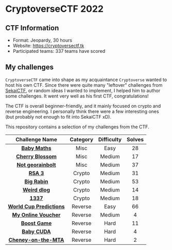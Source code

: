 # CryptoverseCTF 2022

## CTF Information

- Format: Jeopardy, 30 hours
- Website: https://cryptoversectf.tk
- Participated teams: 337 teams have scored

## My challenges

`CryptoverseCTF` came into shape as my acquaintance `Cryptoverse` wanted to host his own CTF. Since there were quite many "leftover" challenges from [SekaiCTF](https://2022.ctf.sekai.team/), or random ideas I wanted to implement, I helped him to author some challenges. It went very well as his first CTF, congratulations!

The CTF is overall beginner-friendly, and it mainly focused on crypto and reverse engineering. I personally think there were a few interesting ones (but probably not enough to fit into SekaiCTF xD).

This repository contains a selection of my challenges from the CTF.

| Challenge Name                                           | Category  | Difficulty | Solves |
| :--------------: | :----------: |  :------:  | :----: |
| [**Baby Maths**](./Misc/Baby%20Maths/)                   | Misc      | Easy       |  28    |
| [**Cherry Blossom**](./Misc/Cherry%20Blossom/)           | Misc      | Medium     |  17    |
| [**Not georainbolt**](./Misc/Not%20Georainbolt/)         | Misc      | Medium     |  37    |
| [**RSA 3**](./Crypto/RSA%203/)                           | Crypto    | Medium     |  31    |
| [**Big Rabin**](./Crypto/Big%20Rabin/)                   | Crypto    | Medium     |  53    |
| [**Weird dlog**](./Crypto/Weird%20dlog/)                 | Crypto    | Medium     |  14    |
| [**1337**](./Crypto/1337/)                               | Crypto    | Medium     |  18    |
| [**World Cup Predictions**](./Reverse/World%20Cup/)      | Reverse   | Easy       |  66    |
| [**My Online Voucher**](./Reverse/My%20Online%20Voucher/)| Reverse   | Medium     |  4     |
| [**Boost Game**](./Reverse/Boost%20Game/)                | Reverse   | Hard       |  11    |
| [**Baby CUDA**](./Reverse/Baby%20CUDA/)                  | Reverse   | Hard       |  4     |
| [**Cheney-on-the-MTA**](./Reverse/Cheney-on-the-MTA/)    | Reverse   | Hard       |  2     |